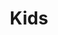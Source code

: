 ---
title: Kids
date: 
draft: false

# descripcion
description : Pulsera de plata 925

materials: Plata 925

color: Plateado

dimensions: 19cm largo

code: 03-09-0561

type: "Pulseras"

categories: []

price: $3.260,00

# Images
# first image will be shown in the product page
images:
  # - image: "images/path_to_image"
  # La ubicacion de las imagenes es imagenes/Pulseras/Pulseras.Plata/03-09-0561-kids
  - image: "./images/pulseras/plata/03-09-0561.JPG"
---